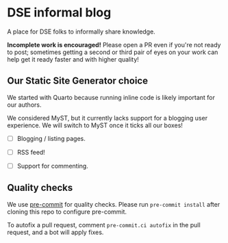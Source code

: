 # DSE informal blog

A place for DSE folks to informally share knowledge.

**Incomplete work is encouraged!**
Please open a PR even if you're not ready to post; sometimes getting a second or third
pair of eyes on your work can help get it ready faster and with higher quality!


## Our Static Site Generator choice

We started with Quarto because running inline code is likely important for our authors.

We considered MyST, but it currently lacks support for a blogging user experience.
We will switch to MyST once it ticks all our boxes!

- [ ] Blogging / listing pages.
- [ ] RSS feed!
- [ ] Support for commenting.


## Quality checks

We use [pre-commit](https://pre-commit.com) for quality checks.
Please run `pre-commit install` after cloning this repo to configure pre-commit.

To autofix a pull request, comment `pre-commit.ci autofix` in the pull request, and a
bot will apply fixes.
